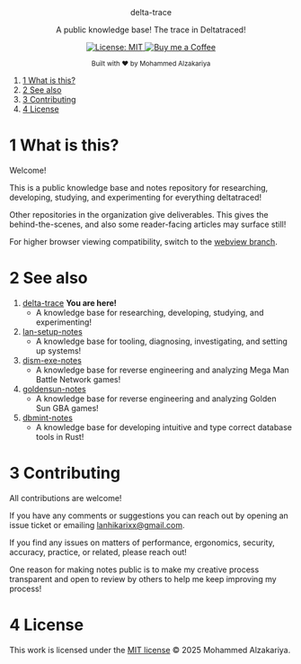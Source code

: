 <div align="center">
  delta-trace
  <p>A public knowledge base! The trace in Deltatraced!</p>
</div>

<p align="center">
  <a href="https://opensource.org/licenses/MIT">
    <img src="https://img.shields.io/badge/License-MIT-brightgreen.svg"
      alt="License: MIT" />
  </a>
  <a href="https://buymeacoffee.com/lan22h">
    <img src="https://img.shields.io/static/v1?label=Buy me a coffee&message=%E2%9D%A4&logo=BuyMeACoffee&link=&color=greygreen"
      alt="Buy me a Coffee" />
  </a>
</p>


<div align="center">
  <sub>Built with ❤︎ by Mohammed Alzakariya</sub>
</div>


1. [1 What is this?](#1-what-is-this)
2. [2 See also](#2-see-also)
3. [3 Contributing](#3-contributing)
4. [4 License](#4-license)

# 1 What is this?

Welcome!

This is a public knowledge base and notes repository for researching, developing, studying, and experimenting for everything deltatraced!

Other repositories in the organization give deliverables. This gives the behind-the-scenes, and also some reader-facing articles may surface still!

For higher browser viewing compatibility, switch to the [webview branch](https://github.com/deltatraced/delta-trace/tree/webview).

# 2 See also

1. [delta-trace](https://github.com/deltatraced/delta-trace/tree/webview) **You are here!**
	- A knowledge base for researching, developing, studying, and experimenting!
2. [lan-setup-notes](https://github.com/LanHikari22/lan-setup-notes/tree/webview)
	- A knowledge base for tooling, diagnosing, investigating, and setting up systems!
3. [dism-exe-notes](https://github.com/dism-exe/dism-exe-notes/tree/webview/lan)
	- A knowledge base for reverse engineering and analyzing Mega Man Battle Network games!
4. [goldensun-notes](https://github.com/FutureFractal/goldensun-notes/tree/webview/lan)
	- A knowledge base for reverse engineering and analyzing Golden Sun GBA games!
5. [dbmint-notes](https://github.com/dbmint/dbmint-notes/tree/webview)
	- A knowledge base for developing intuitive and type correct database tools in Rust!


# 3 Contributing

All contributions are welcome! 

If you have any comments or suggestions you can reach out by opening an issue ticket or emailing lanhikarixx@gmail.com.

If you find any issues on matters of performance, ergonomics, security, accuracy, practice, or related, please reach out!

One reason for making notes public is to make my creative process transparent and open to review by others to help me keep improving my process!

# 4 License

This work is licensed under the [MIT license](https://opensource.org/licenses/mit-license.php) © 2025 Mohammed Alzakariya.
